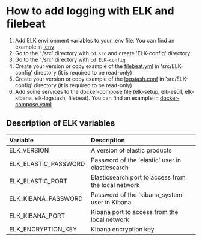 # How to add logging with ELK and filebeat

1. Add ELK environment variables to your .env file. You can find an example in [.env](Docker%20examples%2FApplication%20%2B%20Database%20%2B%20Telegram%20bot%20%2B%20Kafka%20%2B%20ELK%2F.env)
2. Go to the './src' directory with ``cd src`` and create 'ELK-config' directory
3. Go to the './src' directory with ``cd ELK-config``
4. Create your version or copy example of the [filebeat.yml](Docker%20examples%2FApplication%20%2B%20Database%20%2B%20Telegram%20bot%20%2B%20Kafka%20%2B%20ELK%2FELK-config%2Ffilebeat.yml) in 'src/ELK-config' directory (it is required to be read-only)
5. Create your version or copy example of the [logstash.conf](Docker%20examples%2FApplication%20%2B%20Database%20%2B%20Telegram%20bot%20%2B%20Kafka%20%2B%20ELK%2FELK-config%2Flogstash.conf) in 'src/ELK-config' directory (it is required to be read-only)
6. Add some services to the docker-compose file (elk-setup, elk-es01, elk-kibana, elk-logstash, filebeat). You can find an example in [docker-compose.yaml](Docker%20examples%2FApplication%20%2B%20Database%20%2B%20Telegram%20bot%20%2B%20Kafka%20%2B%20ELK%2Fdocker-compose.yaml)

<!--Environment-->
## Description of ELK variables

| Variable             | Description                                         |
|:---------------------|:----------------------------------------------------|
| ELK_VERSION          | A version of elastic products                       |
| ELK_ELASTIC_PASSWORD | Password of the 'elastic' user in elasticsearch     |
| ELK_ELASTIC_PORT     | Elasticsearch port to access from the local network |
| ELK_KIBANA_PASSWORD  | Password of the 'kibana_system' user in Kibana      |
| ELK_KIBANA_PORT      | Kibana port to access from the local network        |
| ELK_ENCRYPTION_KEY   | Kibana encryption key                               |
